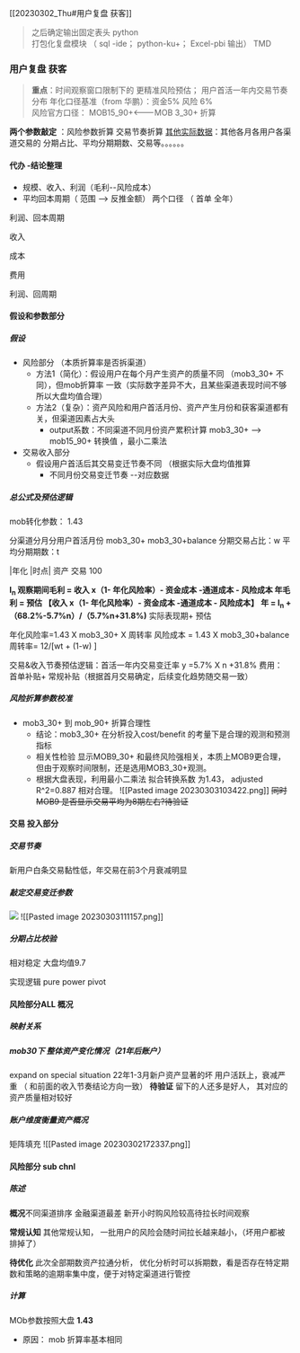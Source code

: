 [[20230302_Thu#用户复盘 获客]]



> 之后确定输出固定表头 python  
> 打包化复盘模块  （ sql -ide； python-ku+； Excel-pbi  输出） TMD



### 用户复盘 获客

>**重点**：时间观察窗口限制下的 更精准风险预估； 用户首活一年内交易节奏分布
	  年化口径基准（from 华鹏）：资金5%    风险 6%     
	  风险官方口径： MOB15_90+<---MOB 3_30+  折算
	
 **两个参数敲定** ：风险参数折算    交易节奏折算
 <u>其他实际数据</u>：其他各月各用户各渠道交易的  分期占比、平均分期期数、交易等。。。。。。


#### 代办 -结论整理
-  规模、收入、利润（毛利--风险成本）
-  平均回本周期（  范围  -->  反推金额）  两个口径 （ 首单  全年）



利润、回本周期

收入

成本

费用

利润、回周期

#### 假设和参数部分

##### 假设
- 风险部分  （本质折算率是否拆渠道）
	- 方法1（简化）：假设用户在每个月产生资产的质量不同 （mob3_30+ 不同），但mob折算率 一致（实际数字差异不大，且某些渠道表现时间不够所以大盘均值合理）
	- 方法2（复杂）：资产风险和用户首活月份、资产产生月份和获客渠道都有关，但渠道因素占大头
		- output系数：不同渠道不同月份资产累积计算  mob3_30+  --> mob15_90+ 转换值 ，最小二乘法
- 交易收入部分
	- 假设用户首活后其交易变迁节奏不同  （根据实际大盘均值推算
		-  不同月份交易变迁节奏 --对应数据


##### 总公式及预估逻辑
mob转化参数： 1.43

分渠道分月分用户首活月份 
mob3_30+ 
mob3_30+balance 
分期交易占比：w 
平均分期期数：t


|年化 |时点| 
资产    交易    100   

> 
**I<sub>n</sub>  观察期间毛利 =  收入 x（1- 年化风险率）- 资金成本 -通道成本 - 风险成本
年毛利 =    预估 【收入 x（1- 年化风险率）- 资金成本 -通道成本 - 风险成本】**
  **年  = I<sub>n</sub>  + （68.2%-5.7%n）/（5.7%n+31.8%)**  实际表现期+ 预估
  
年化风险率=1.43 X mob3_30+ X 周转率 
风险成本 = 1.43  X mob3_30+balance 
周转率= 12/[wt +  (1-w)   ]      


交易&收入节奏预估逻辑：首活一年内交易变迁率  y =5.7% X n +31.8% 
费用： 首单补贴+ 常规补贴（根据首月交易确定，后续变化趋势随交易一致）



##### 风险折算参数校准
- mob3_30+  到 mob_90+ 折算合理性
	- 结论：mob3_30+  在分析投入cost/benefit 的考量下是合理的观测和预测指标
	- 相关性检验 显示MOB9_30+ 和最终风险强相关，本质上MOB9更合理，但由于观察时间限制，还是选用MOB3_30+观测。
	- 根据大盘表现，利用最小二乘法 拟合转换系数 为1.43， adjusted  R^2=0.887 相对合理。
![[Pasted image 20230303103422.png]]
~~同时MOB9 是否显示交易平均为8期左右?待验证~~

#### 交易 投入部分
##### 交易节奏
新用户白条交易黏性低，年交易在前3个月衰减明显



##### 敲定交易变迁参数

![](file:///C:/Users/WANGTI~1/AppData/Local/Temp/msohtmlclip1/01/clip_image002.png)
![[Pasted image 20230303111157.png]]

##### 分期占比校验
相对稳定  大盘均值9.7 



实现逻辑  pure power pivot


#### 风险部分ALL  概况
##### 映射关系


##### mob30下 整体资产变化情况（21年后账户）
expand on  special situation
22年1-3月新户资产显著的坏 
用户活跃上，衰减严重 （ 和前面的收入节奏结论方向一致）
**待验证** 留下的人还多是好人， 其对应的资产质量相对较好

##### 账户维度衡量资产概况
矩阵填充
![[Pasted image 20230302172337.png]]

#### 风险部分 sub chnl
##### 陈述
**概况**不同渠道排序
金融渠道最差    新开小时购风险较高待拉长时间观察

**常规认知**
其他常规认知， 一批用户的风险会随时间拉长越来越小，（坏用户都被排掉了）

**待优化**
此次全部期数资产拉通分析，
优化分析时可以拆期数，看是否存在特定期数和策略的逾期率集中度，便于对特定渠道进行管控


##### 计算
MOb参数按照大盘 **1.43**
- 原因：  mob 折算率基本相同 

